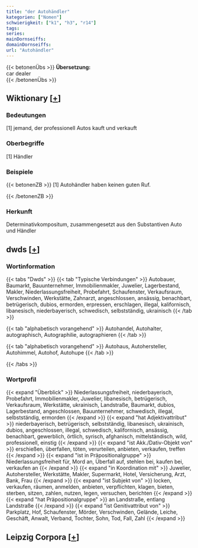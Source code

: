 ```yaml
---
title: "der Autohändler"
kategorien: ["Nomen"]
schwierigkeit: ["k1", "h3", "r14"]
tags:
series:
mainDornseiffs:
domainDornseiffs:
url: "Autohändler"
---
```


{{< betonenÜbs >}}
**Übersetzung:**  
car dealer  
{{< /betonenÜbs >}}

## Wiktionary [[+](https://de.wiktionary.org/wiki/Autohändler)]

### Bedeutungen
[1] jemand, der professionell Autos kauft und verkauft  

### Oberbegriffe
[1] Händler  

### Beispiele
{{< betonenZB >}}
[1] Autohändler haben keinen guten Ruf.  

{{< /betonenZB >}}
### Herkunft
Determinativkompositum, zusammengesetzt aus den Substantiven Auto und Händler  



## dwds [[+](https://www.dwds.de/wb/Autohändler)]

### Wortinformation
{{< tabs "Dwds" >}}
{{< tab "Typische Verbindungen" >}}
Autobauer, Baumarkt, Bauunternehmer, Immobilienmakler, Juwelier, Lagerbestand, Makler, Niederlassungsfreiheit, Probefahrt, Schaufenster, Verkaufsraum, Verschwinden, Werkstätte, Zahnarzt, angeschlossen, ansässig, benachbart, betrügerisch, dubios, ermorden, erpressen, erschlagen, illegal, kalifornisch, libanesisch, niederbayerisch, schwedisch, selbstständig, ukrainisch
{{< /tab >}}

{{< tab "alphabetisch vorangehend" >}}
Autohandel, Autohalter, autographisch, Autographilie, autographieren
{{< /tab >}}

{{< tab "alphabetisch vorangehend" >}}
Autohaus, Autohersteller, Autohimmel, Autohof, Autohupe
{{< /tab >}}

{{< /tabs >}}

### Wortprofil
{{< expand "Überblick" >}} Niederlassungsfreiheit, niederbayerisch, Probefahrt, Immobilienmakler, Juwelier, libanesisch, betrügerisch, Verkaufsraum, Werkstätte, ukrainisch, Landstraße, Baumarkt, dubios, Lagerbestand, angeschlossen, Bauunternehmer, schwedisch, illegal, selbstständig, ermorden {{< /expand >}}
{{< expand "hat Adjektivattribut" >}} niederbayerisch, betrügerisch, selbstständig, libanesisch, ukrainisch, dubios, angeschlossen, illegal, schwedisch, kalifornisch, ansässig, benachbart, gewerblich, örtlich, syrisch, afghanisch, mittelständisch, wild, professionell, einstig {{< /expand >}}
{{< expand "ist Akk./Dativ-Objekt von" >}} erschießen, überfallen, töten, verurteilen, anbieten, verkaufen, treffen {{< /expand >}}
{{< expand "ist in Präpositionalgruppe" >}} Niederlassungsfreiheit für, Mord an, Überfall auf, stehlen bei, kaufen bei, verkaufen an {{< /expand >}}
{{< expand "in Koordination mit" >}} Juwelier, Autohersteller, Werkstätte, Makler, Supermarkt, Hotel, Versicherung, Arzt, Bank, Frau {{< /expand >}}
{{< expand "ist Subjekt von" >}} locken, verkaufen, räumen, anmelden, anbieten, verpflichten, klagen, bieten, sterben, sitzen, zahlen, nutzen, legen, versuchen, berichten {{< /expand >}}
{{< expand "hat Präpositionalgruppe" >}} an Landstraße, entlang Landstraße {{< /expand >}}
{{< expand "ist Genitivattribut von" >}} Parkplatz, Hof, Schaufenster, Mörder, Verschwinden, Gelände, Leiche, Geschäft, Anwalt, Verband, Tochter, Sohn, Tod, Fall, Zahl {{< /expand >}}

## Leipzig Corpora [[+](https://corpora.uni-leipzig.de/en/res?word=Autohändler&corpusId=deu_newscrawl-public_2018)]

